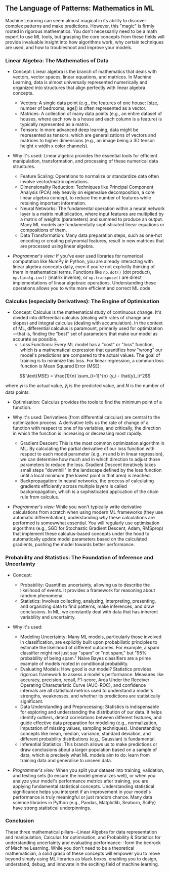 
## The Language of Patterns: Mathematics in ML

Machine Learning can seem almost magical in its ability to discover complex patterns and make
predictions. However, this "magic" is firmly rooted in rigorous mathematics. You don't necessarily
need to be a math expert to use ML tools, but grasping the core concepts from these fields will
provide invaluable insight into how algorithms work, why certain techniques are used, and how
to troubleshoot and improve your models.


### Linear Algebra: The Mathematics of Data

* Concept: Linear algebra is the branch of mathematics that deals with vectors, vector spaces,
  linear equations, and matrices. In Machine Learning, data is almost universally represented
  numerically and organized into structures that align perfectly with linear algebra concepts.  
  * Vectors: A single data point (e.g., the features of one house: \[size, number of bedrooms,
    age\]) is often represented as a vector.  
  * Matrices: A collection of many data points (e.g., an entire dataset of houses, where each
    row is a house and each column is a feature) is typically represented as a matrix.  
  * Tensors: In more advanced deep learning, data might be represented as tensors, which are
    generalizations of vectors and matrices to higher dimensions (e.g., an image being a 3D
    tensor: height x width x color channels).  

* Why it's used: Linear algebra provides the essential tools for efficient manipulation,
  transformation, and processing of these numerical data structures.  
  * Feature Scaling: Operations to normalize or standardize data often involve vector/matrix
    operations.  
  * Dimensionality Reduction: Techniques like Principal Component Analysis (PCA) rely heavily
    on eigenvalue decomposition, a core linear algebra concept, to reduce the number of features
    while retaining important information.  
  * Neural Networks: The fundamental operation within a neural network layer is a matrix
    multiplication, where input features are multiplied by a matrix of weights (parameters)
    and summed to produce an output. Many ML models are fundamentally sophisticated linear
    equations or compositions of them.  
  * Data Transformation: Many data preparation steps, such as one-hot encoding or creating
    polynomial features, result in new matrices that are processed using linear algebra.  

* *Programmer's view:* If you've ever used libraries for numerical computation like NumPy in Python,
  you are already interacting with linear algebra concepts daily, even if you're not explicitly
  thinking of them in mathematical terms. Functions like `np.dot()` (dot product), `np.linalg.inv()`
  (matrix inverse), or `np.transpose()` are direct implementations of linear algebraic operations.
  Understanding these operations allows you to write more efficient and correct ML code.


### Calculus (especially Derivatives): The Engine of Optimisation

* Concept: Calculus is the mathematical study of continuous change. It's divided into differential
  calculus (dealing with rates of change and slopes) and integral calculus (dealing with accumulation).
  In the context of ML, differential calculus is paramount, primarily used for optimization—that is,
  finding the "best" set of parameters that make our model as accurate as possible.  
  * Loss Functions: Every ML model has a "cost" or "loss" function, which is a mathematical expression
    that quantifies how "wrong" our model's predictions are compared to the actual values. The goal
    of training is to minimize this loss. For linear regression, a common loss function is Mean Squared
    Error (MSE):  
```math
    \text{MSE} = \frac{1}{n} \sum_{i=1}^{n} (y_i - \hat{y}_i)^2
```  
where $yi$​ is the actual value, $\hat{y}_i$​ is the predicted value, and $N$ is the number of data points.  
  * Optimisation: Calculus provides the tools to find the minimum point of a function.  

* Why it's used: Derivatives (from differential calculus) are central to the optimization process.
  A derivative tells us the rate of change of a function with respect to one of its variables, and
  critically, the direction in which the function is increasing or decreasing most rapidly.  
  * Gradient Descent: This is the most common optimization algorithm in ML. By calculating the partial
    derivative of our loss function with respect to each model parameter (e.g., m and b in linear
    regression), we can determine how much and in which direction to adjust those parameters to
    reduce the loss. Gradient Descent iteratively takes small steps "downhill" in the landscape
    defined by the loss function until a local minimum (the lowest point in that area) is reached.  
  * Backpropagation: In neural networks, the process of calculating gradients efficiently across
    multiple layers is called backpropagation, which is a sophisticated application of the chain
    rule from calculus.  

* *Programmer's view:* While you won't typically write derivative calculations from scratch when
  using modern ML frameworks (they use automatic differentiation), understanding *why* these calculations
  are performed is somewwhat essential. You will regularly use optimisation algorithms (e.g., SGD for
  Stochastic Gradient Descent, Adam, RMSprop) that implement these calculus-based concepts under the
  hood to automatically update model parameters based on the calculated gradients, pushing the model
  towards better performance.


### Probability and Statistics: The Foundation of Inference and Uncertainty

* Concept:  
  * Probability: Quantifies uncertainty, allowing us to describe the likelihood of events. It provides
    a framework for reasoning about random phenomena.  
  * Statistics: Involves collecting, analyzing, interpreting, presenting, and organizing data to find
    patterns, make inferences, and draw conclusions. In ML, we constantly deal with data that has inherent
    variability and uncertainty.  

* Why it's used:  
  * Modeling Uncertainty: Many ML models, particularly those involved in classification, are explicitly
    built upon probabilistic principles to estimate the likelihood of different outcomes. For example,
    a spam classifier might not just say "spam" or "not spam," but "95% probability of being spam."
    Naive Bayes classifiers are a prime example of models rooted in conditional probability.  
  * Evaluating Models: How good is our model? Statistics provides rigorous framework to assess a model's
    performance. Measures like accuracy, precision, recall, F1-score, Area Under the Receiver Operating
    Characteristic Curve (AUC-ROC), and confidence intervals are all statistical metrics used to understand
    a model's strengths, weaknesses, and whether its predictions are statistically significant.  
  * Data Understanding and Preprocessing: Statistics is indispensable for exploring and understanding
    the distribution of our data. It helps identify outliers, detect correlations between different
    features, and guide effective data preparation for modeling (e.g., normalization, imputation of
    missing values, sampling techniques). Understanding concepts like mean, median, variance, standard
    deviation, and different probability distributions (e.g., Gaussian) is fundamental.  
  * Inferential Statistics: This branch allows us to make predictions or draw conclusions about a larger
    population based on a sample of data, which is precisely what ML models aim to do: learn from training
    data and generalise to unseen data.  

* *Programmer's view:* When you split your dataset into training, validation, and testing sets (to ensure
  the model generalizes well), or when you analyze your model's performance metrics after training, you
  are applying fundamental statistical concepts. Understanding statistical significance helps you interpret
  if an improvement in your model's performance is truly meaningful or just random chance. Many data science
  libraries in Python (e.g., Pandas, Matplotlib, Seaborn, SciPy) have strong statistical underpinnings.


### Conclusion

These three mathematical pillars--Linear Algebra for data representation and manipulation,
Calculus for optimisation, and Probability & Statistics for understanding uncertainty and
evaluating performance--form the bedrock of Machine Learning. While you don't need to be a
theoretical mathematician, a solid grasp of these concepts will empower you to move beyond
simply using ML libraries as black boxes, enabling you to design, understand, debug, and
innovate in the exciting field of machine learning.